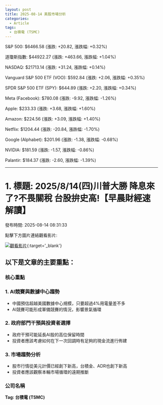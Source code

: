 ```yaml
---
layout: post
title: 2025-08-14 美股市場分析
categories:
  - Article
tags:
  - 台積電 (TSMC)
---
```



S&P 500: $6466.58 (漲跌: +20.82, 漲跌幅: +0.32%)


道瓊斯指數: $44922.27 (漲跌: +463.66, 漲跌幅: +1.04%)


NASDAQ: $21713.14 (漲跌: +31.24, 漲跌幅: +0.14%)


Vanguard S&P 500 ETF (VOO): $592.84 (漲跌: +2.06, 漲跌幅: +0.35%)


SPDR S&P 500 ETF (SPY): $644.89 (漲跌: +2.20, 漲跌幅: +0.34%)


Meta (Facebook): $780.08 (漲跌: -9.92, 漲跌幅: -1.26%)


Apple: $233.33 (漲跌: +3.68, 漲跌幅: +1.60%)


Amazon: $224.56 (漲跌: +3.09, 漲跌幅: +1.40%)


Netflix: $1204.44 (漲跌: -20.84, 漲跌幅: -1.70%)


Google (Alphabet): $201.96 (漲跌: -1.38, 漲跌幅: -0.68%)


NVIDIA: $181.59 (漲跌: -1.57, 漲跌幅: -0.86%)


Palantir: $184.37 (漲跌: -2.60, 漲跌幅: -1.39%)



---
# 1. 標題: 2025/8/14(四)川普大勝 降息來了?不畏關稅 台股拚史高!【早晨財經速解讀】
發布時間: 2025-08-14 08:31:33

點擊下方圖片連結觀看影片:

 [![觀看影片](https://i.ytimg.com/vi/iZhFHyRMzUU/sddefault_live.jpg)](https://www.youtube.com/watch?v=iZhFHyRMzUU){:target='_blank'}

## 以下是文章的主要重點：

### 核心重點
### 1. AI競賽與數據中心趨勢
* 中國預估超越美國數據中心規模，只要超過4%用電量差不多
* AI競賽可能形成軍備競賽的情況，影響景氣循環

### 2. 政府部門干預與投資者選擇
* 政府干預可能延長AI股的高位保留時間
* 投資者應該考慮如何在下一次回調時有足夠的現金流進行佈建

### 3. 市場趨勢分析
* 股市行情從美元計價已經創下新高，台積金、ADR也創下新高
* 投資者應該觀察本輪市場循環的遠期推斷

### 公司名稱
**Tag: 台積電 (TSMC)**

